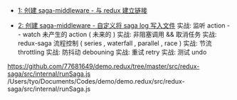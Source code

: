 - [1: 创建 saga-middleware - 与 redux 建立链接](https://github.com/77681649/demo.redux/tree/master/src/redux-saga/examples/src/1)

- [2: 创建 saga-middleware - 自定义将 saga log 写入文件](https://github.com/77681649/demo.redux/tree/master/src/redux-saga/examples/src/2)
  实战: 监听 action -- watch 未产生的 action ( 未来的 )
  实战: 非阻塞调用 && 取消任务
  实战: redux-saga 流程控制 ( series , waterfall , parallel , race )
  实战: 节流 throttling
  实战: 防抖动 debouning
  实战: 重试 retry
  实战: 测试 undo

https://github.com/77681649/demo.redux/tree/master/src/redux-saga/src/internal/runSaga.js
/Users/tyo/Documents/Codes/demo/demo.redux/src/redux-saga/src/internal/runSaga.js
